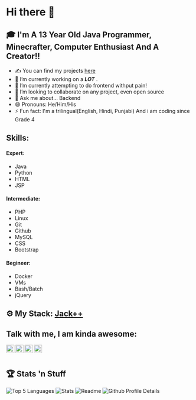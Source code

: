 # Hi there 👋
## 🎓 I'm A 13 Year Old Java Programmer, Minecrafter, Computer Enthusiast And A Creator!!
- ✍ You can find my projects [here](https://github.com/HridayDev?tab=repositories)
- 🔭 I’m currently working on a ***LOT*** .
- 🌱 I’m currently attempting to do frontend withput pain!
- 👯 I’m looking to collaborate on any project, even open source
- 💬 Ask me about... Backend
- 😄 Pronouns: He/Him/His
- ⚡ Fun fact: I'm a trilingual(English, Hindi, Punjabi) And i am coding since Grade 4

## Skills:

#### Expert: 
- Java
- Python
- HTML
- JSP

#### Intermediate: 
- PHP
- Linux
- Git
- Github
- MySQL
- CSS
- Bootstrap

#### Begineer: 
- Docker
- VMs
- Bash/Batch
- jQuery

## ⚙️ My Stack: [Jack++](https://github.com/HridayDev/Techstack)

## Talk with me, I am kinda awesome:
[<img align="left" alt="holisitc_developer | twitter" width="22px" src="https://cdn.jsdelivr.net/npm/simple-icons@v3/icons/twitter.svg" />][twitter]
[<img align="left" alt="holisitc_developer | YouTube" width="22px" src="https://cdn.jsdelivr.net/npm/simple-icons@v3/icons/youtube.svg" />][youtube]
[<img align="left" alt="holisitc_developer | Github" width="22px" src="https://cdn.jsdelivr.net/npm/simple-icons@v3/icons/github.svg" />][github]
[<img align="left" alt="holisitc_developer | gmail" width="22px" src="https://cdn.jsdelivr.net/npm/simple-icons@v3/icons/gmail.svg" />][gmail]  
<br/>
## :trophy: Stats 'n Stuff  
![Top 5 Languages](https://github-readme-stats.vercel.app/api/top-langs?username=HridayDev&show_icons=true&locale=en&layout=compact)
![Stats](https://github-readme-stats.vercel.app/api?username=HridayDev&show_icons=true&locale=en)
![Readme](https://github-readme-streak-stats.herokuapp.com/?user=HridayDev&)
![Github Profile Details](https://github-profile-summary-cards.vercel.app/api/cards/profile-details?username=HridayDev&theme=github_dark) 

[twitter]: https://www.whitter.com/HridayDevReal/
[youtube]: https://www.youtube.com/@HridayDev/
[github]: https://www.github.com/HridayDev/
[gmail]: mailto:hridaykh1234@gmail.com
